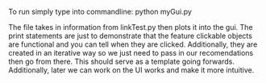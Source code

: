 To run simply type into commandline:
python myGui.py

The file takes in information from linkTest.py then plots it into the gui.  The print statements are just to demonstrate that the feature clickable objects are functional and you can tell when they are clicked.  Additionally, they are created in an iterative way so we just need to pass in our recomendations then go from there.  This should serve as a template going forwards.  Additionally, later we can work on the UI works and make it more intuitive.